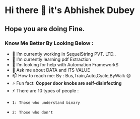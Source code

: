 # Hi there 👋 it's Abhishek Dubey 
## Hope you are doing Fine.

### Know Me Better By Looking Below :

- 🔭 I’m currently working in SequelString PVT. LTD..
- 🌱 I’m currently learning pdf Extraction
- 🤔 I’m looking for help with Automation FrameworkS
- 💬 Ask me about DATA and ITS VALUE
- 📫 How to reach me: By : Bus,Train,Auto,Cycle,ByWalk 😄
- ⚡ Fun fact: __Copper door knobs are self-disinfecting__
- ⚡ There are 10 types of people :
-     1: Those who understand binary
-     2: Those who don't 
